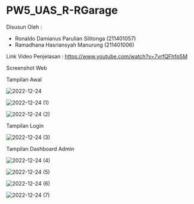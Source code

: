 # PW5_UAS_R-RGarage

Disusun Oleh :
- Ronaldo Damianus Parulian Silitonga (211401057)
- Ramadhana Hasriansyah Manurung (211401006)

Link Video Penjelasan : https://www.youtube.com/watch?v=7vrfQFhfp5M

Screenshot Web

Tampilan Awal

![2022-12-24](https://user-images.githubusercontent.com/114576305/209436689-7687e359-c6f6-4ada-bb0e-7b29381baf97.png)

![2022-12-24 (1)](https://user-images.githubusercontent.com/114576305/209436701-6543791d-4387-4a23-8b26-b1c6445ac7f3.png)

![2022-12-24 (2)](https://user-images.githubusercontent.com/114576305/209436704-9a8abbe3-fc48-4509-b213-dd7c9eec9dc4.png)

Tampilan Login

![2022-12-24 (3)](https://user-images.githubusercontent.com/114576305/209436716-94bbe86f-3098-4d2a-81fa-cf5e17b98d17.png)

Tampilan Dashboard Admin

![2022-12-24 (4)](https://user-images.githubusercontent.com/114576305/209436731-16641c7e-30bc-458b-8094-a212cfb183f9.png)

![2022-12-24 (5)](https://user-images.githubusercontent.com/114576305/209436734-b9c7312d-b94e-4d61-a8b0-ebeb4eae5183.png)

![2022-12-24 (6)](https://user-images.githubusercontent.com/114576305/209436737-55243486-7bf9-4c2f-af15-455630cb85bb.png)

![2022-12-24 (7)](https://user-images.githubusercontent.com/114576305/209436740-51f13b85-f428-4888-8465-9edb132094f7.png)
